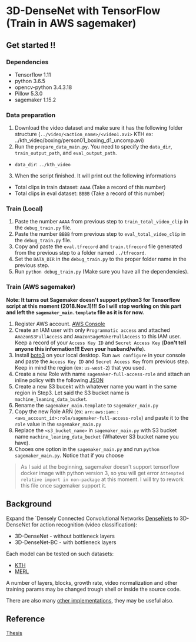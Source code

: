 # 3D-DenseNet with TensorFlow (Train in AWS sagemaker)

## Get started !!
### Dependencies
- Tensorflow 1.11
- python 3.6.5
- opencv-python 3.4.3.18
- Pillow 5.3.0 
- sagemaker 1.15.2


### Data preparation
1. Download the video dataset and make sure it has the following folder structure (`../video/<action_name>/<video1.avi>` KTH ex: ../kth_video/boxing/person01_boxing_d1_uncomp.avi)
2. Run the `prepare_data_main.py`. You need to specify the `data_dir`, `train_output_path`, and `eval_output_path`. 
  - `data_dir`: `../kth_video`
3. When the script finished. It will print out the following informations
  - Total clips in train dataset: `AAAA` (Take a record of this number)
  - Total clips in eval dataset: `BBBB` (Take a record of this number)

### Train (Local)
1. Paste the number `AAAA` from previous step to `train_total_video_clip` in the `debug_train.py` file.
2. Paste the number `BBBB` from previous step to `eval_total_video_clip` in the `debug_train.py` file.
3. Copy and paste the `eval.tfrecord` and `train.tfrecord` file generated from the previous step to a folder named `../tfrecord`.
4. Set the `DATA_DIR` in the `debug_train.py` to the proper folder name in the previous step.
5. Run `python debug_train.py` (Make sure you have all the dependencies).

### Train (AWS sagemaker)
**Note: It turns out Sagemaker doesn't support python3 for Tensorflow script at this moment (2018.Nov.1)!!!**
**So I will stop working on this part and left the `sagemaker_main.template` file as it is for now.**
1. Register AWS account. [AWS Console](https://console.aws.amazon.com)
2. Create an IAM user with only `Programmatic access` and attached `AmazonS3FullAccess` and `AmazonSageMakerFullAccess` to this IAM user. Keep a record of your `Access Key ID` and `Secret Access Key` (**Don't tell anyone this information!!! Even your husband/wife**).
3. Install [boto3](https://aws.amazon.com/sdk-for-python/) on your local desktop. Run `aws configure` in your console and paste the `Access Key ID` and `Secret Access Key` from previous step. Keep in mind the region (ex: `us-west-2`) that you used.
4. Create a new Role with name `sagemaker-full-access-role` and attach an inline policy with the following [JSON](http://gudongfeng.me/sagemaker-role-inline-policy.txt)
5. Create a new S3 bucekt with whatever name you want in the same region in Step3. Let said the S3 bucket name is `machine_leaning_data_bucket`.
6. Rename the `sagemaker_main.template` to `sagemaker_main.py`
7. Copy the new Role ARN (ex: `arn:aws:iam::<aws_account_id>:role/sagemaker-full-access-role`) and paste it to the `role` value in the `sagemaker_main.py`
8. Replace the `<s3_bucket_name>` in `sagemaker_main.py` with S3 bucket name `machine_leaning_data_bucket` (Whatever S3 bucket name you have).
9. Chooes one option in the `sagemaker_main.py` and run `python sagemaker_main.py`. Notice that if you choose 
> As I said at the beginning, sagemaker doesn't support tensorflow docker image with python version 3, so you will get error `Attempted relative import in non-package` at this moment. I will try to rework this file once sagemaker support it. 

## Background
Expand the `Densely Connected Convolutional Networks [DenseNets](https://arxiv.org/abs/1608.06993) to 3D-DenseNet for action recognition (video classification):

- 3D-DenseNet - without bottleneck layers
- 3D-DenseNet-BC - with bottleneck layers

Each model can be tested on such datasets:

- [KTH](http://www.nada.kth.se/cvap/actions/)
- [MERL](http://www.merl.com/demos/merl-shopping-dataset)

A number of layers, blocks, growth rate, video normalization and other training params may be changed trough shell or inside the source code.

There are also many [other implementations](https://github.com/liuzhuang13/DenseNet), they may be useful also.

## Reference

[Thesis](https://ruor.uottawa.ca/bitstream/10393/36739/1/Gu_Dongfeng_2017_thesis.pdf)
